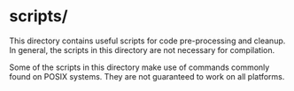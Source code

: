 # scripts/

This directory contains useful scripts for code pre-processing and cleanup.
In general, the scripts in this directory are not necessary for compilation.

Some of the scripts in this directory make use of commands commonly found on
POSIX systems.  They are not guaranteed to work on all platforms.
